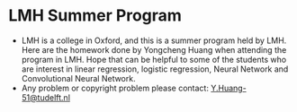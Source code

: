 # LMH Summer Program

- LMH is a college in Oxford, and this is a summer program held by LMH. Here are the homework done by Yongcheng Huang when attending the program in LMH. Hope that can be helpful to some of the students who are interest in linear regression, logistic regression, Neural Network and Convolutional Neural Network.
- Any problem or copyright problem please contact: Y.Huang-51@tudelft.nl
